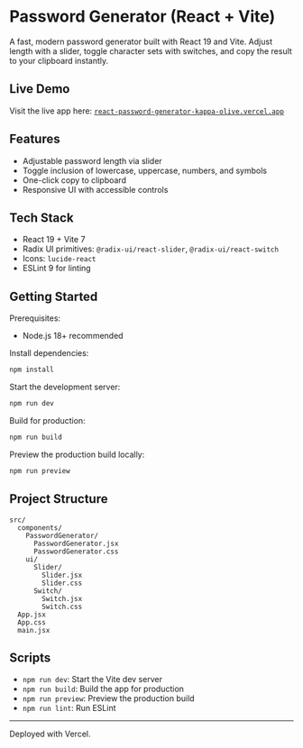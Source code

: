 # Password Generator (React + Vite)

A fast, modern password generator built with React 19 and Vite. Adjust length with a slider, toggle character sets with switches, and copy the result to your clipboard instantly.

## Live Demo

Visit the live app here: [`react-password-generator-kappa-olive.vercel.app`](https://react-password-generator-kappa-olive.vercel.app/)

## Features

-   Adjustable password length via slider
-   Toggle inclusion of lowercase, uppercase, numbers, and symbols
-   One-click copy to clipboard
-   Responsive UI with accessible controls

## Tech Stack

-   React 19 + Vite 7
-   Radix UI primitives: `@radix-ui/react-slider`, `@radix-ui/react-switch`
-   Icons: `lucide-react`
-   ESLint 9 for linting

## Getting Started

Prerequisites:

-   Node.js 18+ recommended

Install dependencies:

```bash
npm install
```

Start the development server:

```bash
npm run dev
```

Build for production:

```bash
npm run build
```

Preview the production build locally:

```bash
npm run preview
```

## Project Structure

```
src/
  components/
    PasswordGenerator/
      PasswordGenerator.jsx
      PasswordGenerator.css
    ui/
      Slider/
        Slider.jsx
        Slider.css
      Switch/
        Switch.jsx
        Switch.css
  App.jsx
  App.css
  main.jsx
```

## Scripts

-   `npm run dev`: Start the Vite dev server
-   `npm run build`: Build the app for production
-   `npm run preview`: Preview the production build
-   `npm run lint`: Run ESLint

---

Deployed with Vercel.
